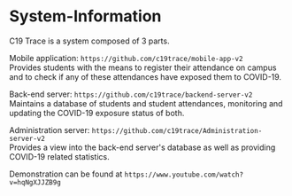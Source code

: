# System-Information

C19 Trace is a system composed of 3 parts. 
 
Mobile application: `https://github.com/c19trace/mobile-app-v2`  
Provides students with the means to register their attendance on campus and to check if any of these attendances have exposed them to COVID-19.

Back-end server: `https://github.com/c19trace/backend-server-v2`  
Maintains a database of students and student attendances, monitoring and updating the COVID-19 exposure status of both.

Administration server: `https://github.com/c19trace/Administration-server-v2`  
Provides a view into the back-end server's database as well as providing COVID-19 related statistics.







Demonstration can be found at `https://www.youtube.com/watch?v=hqNgXJJZB9g`
